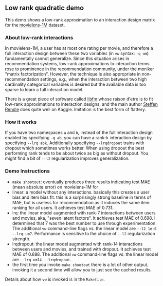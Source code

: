 Low rank quadratic demo
-------------------------------

This demo shows a low-rank approximation to an interaction design matrix
for the [movielens-1M](http://files.grouplens.org/papers/ml-10m-README.html)
dataset.

### About low-rank interactions ###

In movielens-1M, a user has at most one rating per movie, and therefore
a full interaction design between these two variables (in `vw` syntax:
`-q um`) fundamentally cannot generalize.  Since this situation arises
in recommendation systems, low-rank approximations to interaction terms
rose to prominence in the recommendation community, under the moniker
"matrix factorization".  However, the technique is also appropriate
in non-recommendation settings, e.g., when the interaction between two
high cardinality categorical variables is desired but the available data
is too sparse to learn a full interaction model.

There is a great piece of software called [libfm](http://www.libfm.org/)
whose raison d'etre is to fit low-rank approximations to interaction 
designs, and the main author [Steffen Rendle](http://www.kaggle.com/users/25112/steffen-rendle) does quite well on Kaggle.  Imitation is the best form
of flattery.

### How it works ###

If you have two namespaces `a` and `b`, instead of the full interaction
design enabled by specifying `-q ab`, you can have a rank-k interaction
design by specifying `--lrq abk`.  Additionally specifying `--lrqdropout`
trains with dropout which sometimes works better.  When using dropout the
best performing rank tends to be about twice as big as without dropout.
You might find a bit of `--l2` regularization improves generalization.

### Demo Instructions ###
- `make shootout`: eventually produces three results indicating test MAE (mean absolute error) on movielens-1M for
 - linear: a model without any interactions.  basically this creates a user bias and item bias fit.  this is a surprisingly strong baseline in terms of MAE, but is useless for recommendation as it induces the same item ranking for all users.  It achieves test MAE of 0.731.
 - lrq: the linear model augmented with rank-7 interactions between users and movies, aka, "seven latent factors".  It achieves test MAE of 0.698.  I determined that 7 was the best number to use through experimentation.  The additional `vw` command-line flags vs. the linear model are `--l2 1e-6 --lrq um7`.  Performance is sensitive to the choice of `--l2` regularization strength.
 - lrqdropout: the linear model augmented with rank-14 interactions between users and movies, and trained with dropout.  It achieves test MAE of 0.688.  The additional `vw` command-line flags vs. the linear model are `--lrq um14 --lrqdropout`.
- the first time you invoke `make shootout` there is a lot of other output.  invoking it a second time will allow you to just see the cached results.

Details about how `vw` is invoked is in the `Makefile`.
